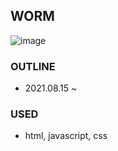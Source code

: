 ## WORM

![image](https://user-images.githubusercontent.com/68285620/131203408-47f177b5-bbf1-4d3b-9929-0d5b38043d64.png)
### OUTLINE
* 2021.08.15 ~

### USED
* html, javascript, css


